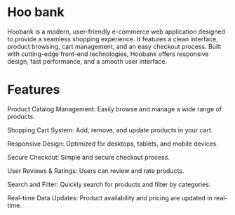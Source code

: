 # Hoo bank

Hoobank is a modern, user-friendly e-commerce web application designed to provide a seamless shopping experience. It features a clean interface, product browsing, cart management, and an easy checkout process. Built with cutting-edge front-end technologies, Hoobank offers responsive design, fast performance, and a smooth user interface.

# Features

Product Catalog Management: Easily browse and manage a wide range of products.

Shopping Cart System: Add, remove, and update products in your cart.

Responsive Design: Optimized for desktops, tablets, and mobile devices.

Secure Checkout: Simple and secure checkout process.

User Reviews & Ratings: Users can review and rate products.

Search and Filter: Quickly search for products and filter by categories.

Real-time Data Updates: Product availability and pricing are updated in real-time.
